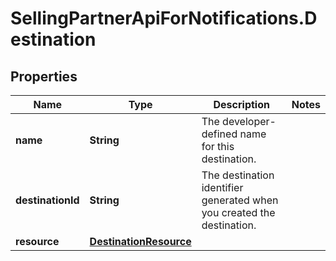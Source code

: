 # SellingPartnerApiForNotifications.Destination

## Properties
Name | Type | Description | Notes
------------ | ------------- | ------------- | -------------
**name** | **String** | The developer-defined name for this destination. | 
**destinationId** | **String** | The destination identifier generated when you created the destination. | 
**resource** | [**DestinationResource**](DestinationResource.md) |  | 
